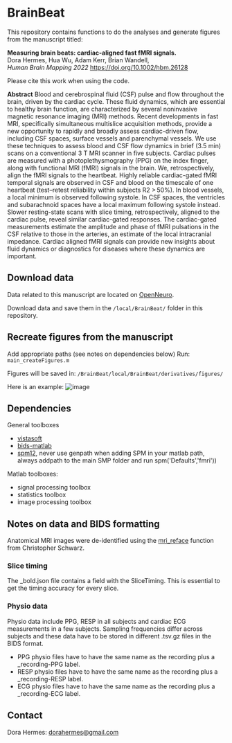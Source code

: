 BrainBeat
=========

This repository contains functions to do the analyses and generate figures from the manuscript titled:

**Measuring brain beats: cardiac-aligned fast fMRI signals.** <br>
Dora Hermes, Hua Wu, Adam Kerr, Brian Wandell, <br> 
*Human Brain Mapping 2022* https://doi.org/10.1002/hbm.26128

Please cite this work when using the code.

**Abstract**  Blood and cerebrospinal fluid (CSF) pulse and flow throughout the brain, driven by the cardiac cycle. These fluid dynamics, which are essential to healthy brain function, are characterized by several noninvasive magnetic resonance imaging (MRI) methods. Recent developments in fast MRI, specifically simultaneous multislice acquisition methods, provide a new opportunity to rapidly and broadly assess cardiac-driven flow, including CSF spaces, surface vessels and parenchymal vessels. We use these techniques to assess blood and CSF flow dynamics in brief (3.5 min) scans on a conventional 3 T MRI scanner in five subjects. Cardiac pulses are measured with a photoplethysmography (PPG) on the index finger, along with functional MRI (fMRI) signals in the brain. We, retrospectively, align the fMRI signals to the heartbeat. Highly reliable cardiac-gated fMRI temporal signals are observed in CSF and blood on the timescale of one heartbeat (test–retest reliability within subjects R2 > 50%). In blood vessels, a local minimum is observed following systole. In CSF spaces, the ventricles and subarachnoid spaces have a local maximum following systole instead. Slower resting-state scans with slice timing, retrospectively, aligned to the cardiac pulse, reveal similar cardiac-gated responses. The cardiac-gated measurements estimate the amplitude and phase of fMRI pulsations in the CSF relative to those in the arteries, an estimate of the local intracranial impedance. Cardiac aligned fMRI signals can provide new insights about fluid dynamics or diagnostics for diseases where these dynamics are important.

## Download data
Data related to this manuscript are located on [OpenNeuro](https://openneuro.org/datasets/ds004213).

Download data and save them in the `/local/BrainBeat/` folder in this repository.

## Recreate figures from the manuscript
Add appropriate paths (see notes on dependencies below)
Run: `main_createFigures.m`

Figures will be saved in: `/BrainBeat/local/BrainBeat/derivatives/figures/`

Here is an example:  ![image](https://github.com/user-attachments/assets/bb325bc4-a4f7-4994-9846-8827deb6b219)

## Dependencies

General toolboxes
- [vistasoft](https://github.com/vistalab/vistasoft)
- [bids-matlab](https://github.com/bids-standard/bids-matlab)
- [spm12](https://github.com/spm/spm12), never use genpath when adding SPM in your matlab path, always addpath to the main SMP folder and run spm('Defaults','fmri'))

Matlab toolboxes:
- signal processing toolbox
- statistics toolbox
- image processing toolbox

## Notes on data and BIDS formatting

Anatomical MRI images were de-identified using the [mri_reface](https://www.nitrc.org/projects/mri_reface) function from Christopher Schwarz.

### Slice timing
The _bold.json file contains a field with the SliceTiming. This is essential to get the timing accuracy for every slice.

### Physio data
Physio data include PPG, RESP in all subjects and cardiac ECG measurements in a few subjects. Sampling frequencies differ across subjects and these data have to be stored in different .tsv.gz files in the BIDS format.
- PPG physio files have to have the same name as the recording plus a _recording-PPG label.
- RESP physio files have to have the same name as the recording plus a _recording-RESP label.
- ECG physio files have to have the same name as the recording plus a _recording-ECG label.


## Contact
Dora Hermes: dorahermes@gmail.com

